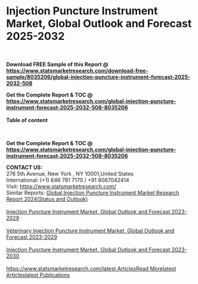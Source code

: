 <h1>Injection Puncture Instrument Market, Global Outlook and Forecast 2025-2032</h1><br/><p><strong>Download FREE Sample of this Report @ <a href="https://www.statsmarketresearch.com/download-free-sample/8035206/global-injection-puncture-instrument-forecast-2025-2032-508">https://www.statsmarketresearch.com/download-free-sample/8035206/global-injection-puncture-instrument-forecast-2025-2032-508</a></strong></p><div><b>Get the Complete Report & TOC @ <a href="https://www.statsmarketresearch.com/global-injection-puncture-instrument-forecast-2025-2032-508-8035206">https://www.statsmarketresearch.com/global-injection-puncture-instrument-forecast-2025-2032-508-8035206</a></b></div><br><b>Table of content</b><p><br><div><b>Get the Complete Report & TOC @ <a href="https://www.statsmarketresearch.com/global-injection-puncture-instrument-forecast-2025-2032-508-8035206">https://www.statsmarketresearch.com/global-injection-puncture-instrument-forecast-2025-2032-508-8035206</a></b></div></p> <b>CONTACT US:</b><br>276 5th Avenue, New York , NY 10001,United States<br>International: (+1) 646 781 7170 / +91 8087042414<br>Visit: <a href="https://www.statsmarketresearch.com/">https://www.statsmarketresearch.com/</a><br>Similar Reports: <a href="https://www.statsmarketresearch.com/global-injection-puncture-instrument-forecast-2025-2032-508-8035206">Global Injection Puncture Instrument Market Research Report 2024(Status and Outlook)</a><br/><br/><a href="https://www.statsmarketresearch.com/global-injection-puncture-instrument-forecast-2025-2032-508-8035206">Injection Puncture Instrument Market, Global Outlook and Forecast 2023-2029</a><br/><br/><a href="https://www.statsmarketresearch.com/global-injection-puncture-instrument-forecast-2025-2032-508-8035206">Veterinary Injection Puncture Instrument Market, Global Outlook and Forecast 2023-2029</a><br/><br/><a href="https://www.statsmarketresearch.com/global-injection-puncture-instrument-forecast-2025-2032-508-8035206">Injection Puncture Instrument Market, Global Outlook and Forecast 2023-2030</a><br/><br/><a href="https://gyeongbokgung.com">https://www.statsmarketresearch.com/</a><a href="https://hallyeomaritime.com">latest Articles</a><a href="https://jingwansa.com">Read More</a><a href=https://nguoiviet.jp/">latest Articles</a><a href="https://www.intelmarketresearch.com/">latest Publications</a>